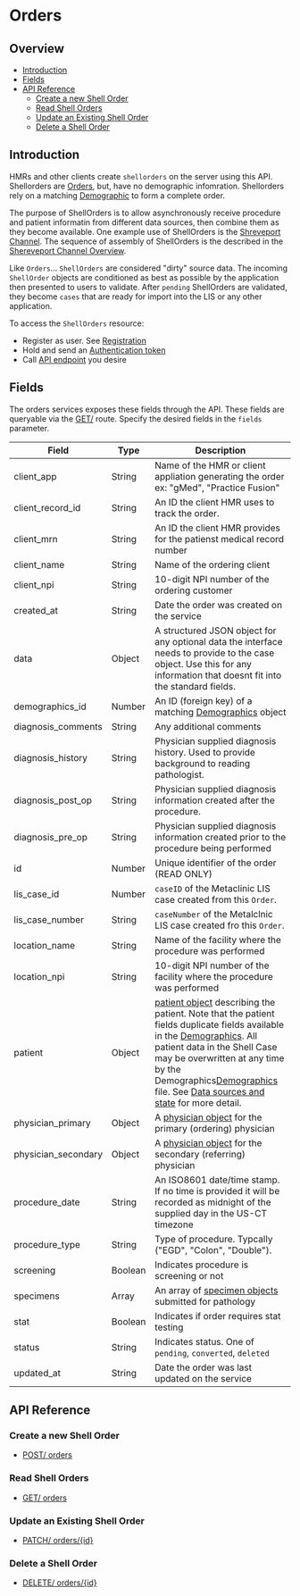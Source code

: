# Orders

## Overview

- [Introduction](#introduction)
- [Fields](#fields)
- [API Reference](#api-reference)
  - [Create a new Shell Order](#create-a-new-shell-order)
  - [Read Shell Orders](#read-shell-orders)
  - [Update an Existing Shell Order](#update-an-existing-shell-order)
  - [Delete a Shell Order](#delete-a-shell-order)



## Introduction

HMRs and other clients create `shellorders` on the server using this API.
Shellorders are [Orders](../orders/README.md), but, have no demographic
infomration. Shellorders rely on a matching [Demographic](../demographics/README.md)
to form a complete order.

The purpose of ShellOrders is to allow asynchronously receive procedure and
patient informatin from different data sources, then combine them as they
become available. One example use of ShellOrders is the [Shreveport Channel](../../shreveport/README.md). The sequence of assembly of
ShellOrders is the described in the [Shereveport Channel Overview](../../shreveport/README.md#overview).

Like `Orders`... `ShellOrders` are considered "dirty" source data. The incoming
`ShellOrder` objects are conditioned as best as possible by the application
then presented to users to validate. After `pending` ShellOrders are validated,
they become `cases` that are ready for import into the LIS or any other
application.

To access the `ShellOrders` resource:

- Register as user. See [Registration](../../registration/README.md)
- Hold and send an [Authentication token](../../authentication/README.md)
- Call [API endpoint](#api-reference) you desire

## Fields

The orders services exposes these fields through the API. These fields are queryable
via the [GET/](./get/GET-orders.md) route. Specify the desired fields in the `fields`
parameter.

| Field                         | Type        | Description                        |
|-------------------------------|-------------|------------------------------------|
| client_app                    | String      | Name of the HMR or client appliation generating the order<br>ex: "gMed", "Practice Fusion"  |
| client_record_id              | String      | An ID the client HMR uses to track the order. |
| client_mrn                    | String      | An ID the client HMR provides for the patienst medical record number |
| client_name                   | String      | Name of the ordering client |
| client_npi                    | String      | 10-digit NPI number of the ordering customer  |
| created_at                    | String      | Date the order was created on the service |
| data                          | Object      | A structured JSON object for any optional data the interface needs to provide to the case object. Use this for any information that doesnt fit into the standard fields. |
| demographics_id               | Number      | An ID (foreign key) of a matching [Demographics](../demographics/README.md) object  |
| diagnosis_comments            | String      | Any additional comments |
| diagnosis_history             | String      | Physician supplied diagnosis history. Used to provide background to reading pathologist. |
| diagnosis_post_op             | String      | Physician supplied diagnosis information created after the procedure.|
| diagnosis_pre_op              | String      | Physician supplied diagnosis information created prior to the procedure being performed   |
| id                            | Number      | Unique identifier of the order (READ ONLY)
| lis_case_id                   | Number      | `caseID` of the Metaclinic LIS case created from this `Order`.  |
| lis_case_number               | String      | `caseNumber` of the Metalclnic LIS case created fro this `Order`. |
| location_name                 | String      | Name of the facility where the procedure was performed  |
| location_npi                  | String      | 10-digit NPI number of the facility where the procedure was performed |
| patient                       | Object      | [patient object](./post/POST-orders.md#patient-object) describing the patient. Note that the patient fields duplicate fields available in the [Demographics](../demographics/README.md). All patient data in the Shell Case may be overwritten at any time by the Demographics[Demographics](../demographics/README.md) file. See [Data sources and state](../shrevepot/README.md) for more detail. |
| physician_primary             | Object      | A [physician object](./post/POST-orders.md#physician-object) for the primary (ordering) physician  |
| physician_secondary           | Object      | A [physician object](./post/POST-orders.md#physician-object) for the secondary (referring) physician  |
| procedure_date                | String      | An ISO8601 date/time stamp. If no time is provided it will be recorded as midnight of the supplied day in the US-CT timezone  |
| procedure_type                | String      | Type of procedure. Typcally ("EGD", "Colon", "Double"). |
| screening                     | Boolean     | Indicates procedure is screening or not  |
| specimens                     | Array       | An array of [specimen objects](./post/POST-orders.md#specimen-object) submitted for pathology  |
| stat                          | Boolean     | Indicates if order requires stat testing   |
| status                        | String      | Indicates status. One of `pending`, `converted`, `deleted` |
| updated_at                    | String      | Date the order was last updated on the service |

## API Reference

### Create a new Shell Order
- [POST/ orders](./post/POST-shellorders.md)

### Read Shell Orders
- [GET/ orders](./get/GET-shellorders.md)

### Update an Existing Shell Order
- [PATCH/ orders/{id}](./patch/PATCH-shellorders-id.md)

### Delete a Shell Order
- [DELETE/ orders/{id}](./delete/DELETE-shellorders-id.md)
